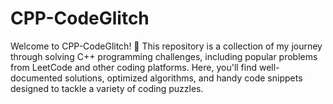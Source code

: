 # CPP-CodeGlitch
Welcome to CPP-CodeGlitch! 🚀  This repository is a collection of my journey through solving C++ programming challenges, including popular problems from LeetCode and other coding platforms. Here, you'll find well-documented solutions, optimized algorithms, and handy code snippets designed to tackle a variety of coding puzzles.
